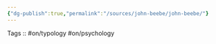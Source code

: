 ```yaml
---
{"dg-publish":true,"permalink":"/sources/john-beebe/john-beebe/"}
---
```


Tags :: #on/typology #on/psychology 

